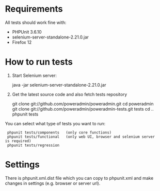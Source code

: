# Requirements

All tests should work fine with:
* PHPUnit 3.6.10
* selenium-server-standalone-2.21.0.jar
* Firefox 12 


# How to run tests

1. Start Selenium server:

     java -jar selenium-server-standalone-2.21.0.jar

2. Get the latest source code and also fetch tests repository 

     git clone git://github.com/poweradmin/poweradmin.git
     cd poweradmin
     git clone git://github.com/poweradmin/poweradmin-tests.git tests
     cd ..
     phpunit tests

You can select what type of tests you want to run:

     phpunit tests/components	(only core functions)
     phpunit tests/functional	(only web UI, browser and selenium server is required)
     phpunit tests/regression


# Settings

There is phpunit.xml.dist file which you can copy to phpunit.xml and make changes in settings
(e.g. browser or server url).

